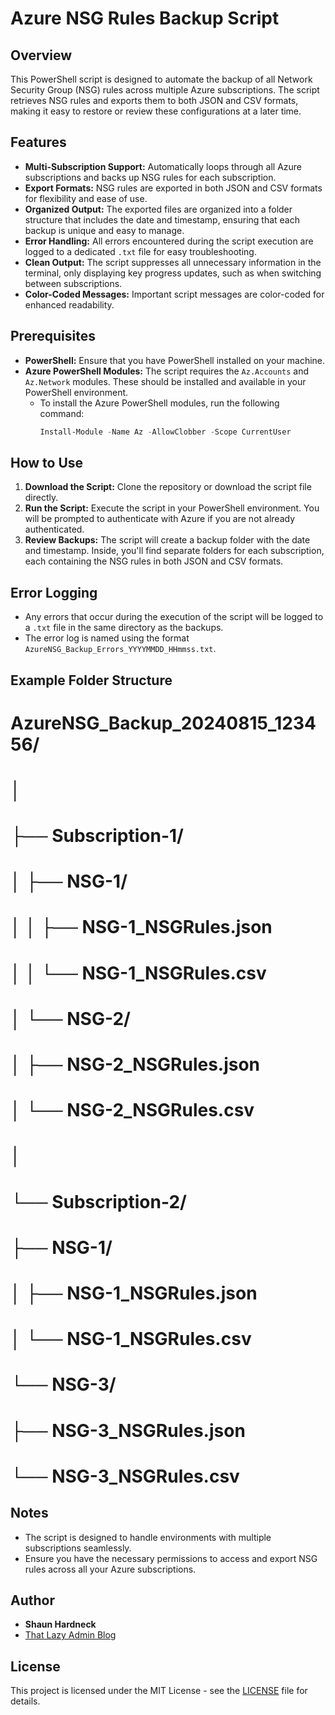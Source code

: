 # Azure NSG Rules Backup Script

## Overview

This PowerShell script is designed to automate the backup of all Network Security Group (NSG) rules across multiple Azure subscriptions. The script retrieves NSG rules and exports them to both JSON and CSV formats, making it easy to restore or review these configurations at a later time.

## Features

- **Multi-Subscription Support:** Automatically loops through all Azure subscriptions and backs up NSG rules for each subscription.
- **Export Formats:** NSG rules are exported in both JSON and CSV formats for flexibility and ease of use.
- **Organized Output:** The exported files are organized into a folder structure that includes the date and timestamp, ensuring that each backup is unique and easy to manage.
- **Error Handling:** All errors encountered during the script execution are logged to a dedicated `.txt` file for easy troubleshooting.
- **Clean Output:** The script suppresses all unnecessary information in the terminal, only displaying key progress updates, such as when switching between subscriptions.
- **Color-Coded Messages:** Important script messages are color-coded for enhanced readability.

## Prerequisites

- **PowerShell:** Ensure that you have PowerShell installed on your machine.
- **Azure PowerShell Modules:** The script requires the `Az.Accounts` and `Az.Network` modules. These should be installed and available in your PowerShell environment.
  - To install the Azure PowerShell modules, run the following command:
    ```powershell
    Install-Module -Name Az -AllowClobber -Scope CurrentUser
    ```

## How to Use

1. **Download the Script:** Clone the repository or download the script file directly.
2. **Run the Script:** Execute the script in your PowerShell environment. You will be prompted to authenticate with Azure if you are not already authenticated.
3. **Review Backups:** The script will create a backup folder with the date and timestamp. Inside, you'll find separate folders for each subscription, each containing the NSG rules in both JSON and CSV formats.

## Error Logging

- Any errors that occur during the execution of the script will be logged to a `.txt` file in the same directory as the backups.
- The error log is named using the format `AzureNSG_Backup_Errors_YYYYMMDD_HHmmss.txt`.

## Example Folder Structure

# AzureNSG_Backup_20240815_123456/
# │
# ├── Subscription-1/
# │ ├── NSG-1/
# │ │ ├── NSG-1_NSGRules.json
# │ │ └── NSG-1_NSGRules.csv
# │ └── NSG-2/
# │ ├── NSG-2_NSGRules.json
# │ └── NSG-2_NSGRules.csv
# │
# └── Subscription-2/
# ├── NSG-1/
# │ ├── NSG-1_NSGRules.json
# │ └── NSG-1_NSGRules.csv
# └── NSG-3/
# ├── NSG-3_NSGRules.json
# └── NSG-3_NSGRules.csv

## Notes

- The script is designed to handle environments with multiple subscriptions seamlessly.
- Ensure you have the necessary permissions to access and export NSG rules across all your Azure subscriptions.

## Author

- **Shaun Hardneck**
- [That Lazy Admin Blog](https://www.thatlazyadmin.com)

## License

This project is licensed under the MIT License - see the [LICENSE](LICENSE) file for details.
